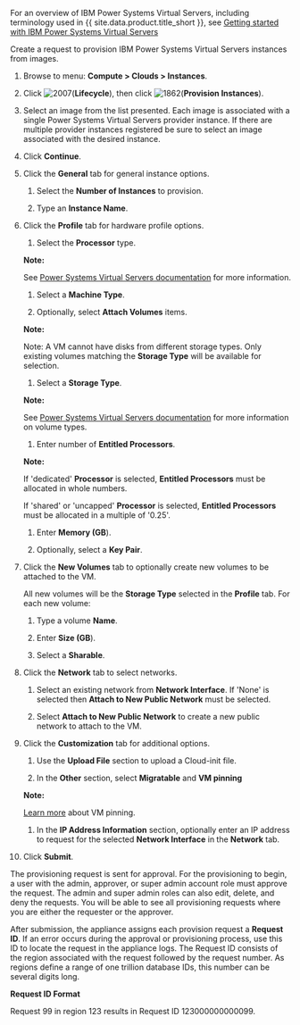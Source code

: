 For an overview of IBM Power Systems Virtual Servers, including terminology used in
{{ site.data.product.title_short }}, see
[Getting started with IBM Power Systems Virtual Servers](https://cloud.ibm.com/docs/power-iaas?topic=power-iaas-getting-started)

Create a request to provision IBM Power Systems Virtual Servers instances from images.

1.  Browse to menu: **Compute > Clouds > Instances**.

2.  Click ![2007](../images/2007.png)(**Lifecycle**), then click
    ![1862](../images/1862.png)(**Provision Instances**).

3.  Select an image from the list presented. Each image is associated with a single Power Systems
    Virtual Servers provider instance. If there are multiple provider instances registered be sure
    to select an image associated with the desired instance.

4.  Click **Continue**.

5.  Click the **General** tab for general instance options.

    1.  Select the **Number of Instances** to provision.

    2.  Type an **Instance Name**.

6.  Click the **Profile** tab for hardware profile options.

    1.  Select the **Processor** type.

    **Note:**

    See
    [Power Systems Virtual Servers documentation](https://cloud.ibm.com/docs/power-iaas?topic=power-iaas-power-iaas-faqs#processor)
    for more information.
    
    1.  Select a **Machine Type**.

    2.  Optionally, select **Attach Volumes** items.

    **Note:**

    Note: A VM cannot have disks from different storage types. Only existing volumes matching the
    **Storage Type** will be available for selection.

    1.  Select a **Storage Type**.

    **Note:**

    See
    [Power Systems Virtual Servers documentation](https://cloud.ibm.com/docs/power-iaas?topic=power-iaas-power-iaas-faqs#storage)
    for more information on volume types.

    1.  Enter number of **Entitled Processors**.

    **Note:**

    If 'dedicated' **Processor** is selected, **Entitled Processors** must be allocated in whole numbers.

    If 'shared' or 'uncapped' **Processor** is selected, **Entitled Processors** must be allocated
    in a multiple of '0.25'.

    1.  Enter **Memory (GB**).

    2.  Optionally, select a **Key Pair**.

7.  Click the **New Volumes** tab to optionally create new volumes to be attached to the VM.

    All new volumes will be the **Storage Type** selected in the **Profile** tab. For each new volume:

    1.  Type a volume **Name**.

    2.  Enter **Size (GB**).

    3.  Select a **Sharable**.

8.  Click the **Network** tab to select networks.

    1.  Select an existing network from **Network Interface**. If 'None' is selected then
        **Attach to New Public Network** must be  selected.

    1.  Select **Attach to New Public Network** to create a new public network to attach to the VM.

9.  Click the **Customization** tab for additional options.

    1.  Use the **Upload File** section to upload a Cloud-init file.

    2.  In the **Other** section, select **Migratable** and **VM pinning**

    **Note:**

    [Learn more](https://cloud.ibm.com/docs/power-iaas?topic=power-iaas-power-iaas-faqs#pinning)
    about VM pinning.
    
    1.  In the **IP Address Information** section, optionally enter an IP address to request for
        the selected **Network Interface** in the **Network** tab.

1.  Click **Submit**.

The provisioning request is sent for approval. For the provisioning to begin, a user with the
admin, approver, or super admin account role must approve the request. The admin and super admin
roles can also edit, delete, and deny the requests. You will be able to see all provisioning
requests where you are either the requester or the approver.

After submission, the appliance assigns each provision request a **Request ID**. If an error occurs
during the approval or provisioning process, use this ID to locate the request in the appliance
logs. The Request ID consists of the region associated with the request followed by the request
number. As regions define a range of one trillion database IDs, this number can be several digits
long.

**Request ID Format**

Request 99 in region 123 results in Request ID 123000000000099.

